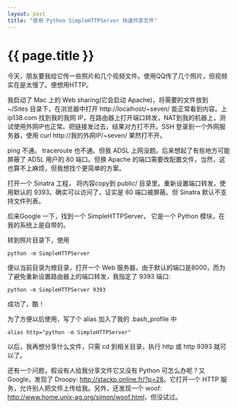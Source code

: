 ```yaml
---
layout: post
title: "使用 Python SimpleHTTPServer 快速共享文件"
---
```


# {{ page.title }}

今天，朋友要我给它传一些照片和几个视频文件。使用QQ传了几个照片，但视频实在是太慢了。便想用HTTP。

我启动了 Mac 上的  Web sharing(它会启动 Apache)，将需要的文件放到 ~/Sites 目录下，在浏览器中打开 http://localhost/~seven/ 能正常看到内容。上 ip138.com 找到我的我网 IP，在路由器上打开端口转发，NAT到我的机器上，测试使用外网IP也正常。把链接发过去，结果对方打不开。SSH 登录到一个外网服务器，使用 curl http://我的外网IP/~seven/ 果然打不开。

ping 不通。 traceroute 也不通。但我 ADSL 上网没题。后来想起了有些地方可能屏蔽了 ADSL 用户的 80 端口。但换 Apache 的端口需要改配置文件，当然，这也算不上麻烦，但我想找个更简单的方案。

打开一个 Sinatra 工程， 将内容copy到 public/ 目录里。重新设置端口转发，使用默认的 9393。确实可以访问了，证实是 80 端口被屏蔽。但 Sinatra 默认不支持文件列表。

后来Google 一下，找到一个 SimpleHTTPServer， 它是一个 Python 模块，在我的系统上是自带的。

转到照片目录下，使用

    python -m SimpleHTTPServer 

便以当前目录为根目录，打开一个 Web 服务器，由于默认的端口是8000，而为了避免重新设置路由器上的端口转发，我指定了 9393  端口:

    python -m SimpleHTTPServer 9393

成功了，酷！

为了方便以后使用，写了个 alias 加入了我的 .bash\_profile 中

    alias http="python -m SimpleHTTPServer"

以后，我再想分享什么文件，只需 cd 到相关目录，执行 http 或 http 9393 就可以了。

还有一个问题，假设有人给我分享文件它又没有 Python 可怎么办呢？又 Google，发现了 Droopy: <http://stackp.online.fr/?p=28>。它打开一个 HTTP 服务，允许别人把文件上传给我。另外，还发现一个 woof: <http://www.home.unix-ag.org/simon/woof.html>，但没试过。
